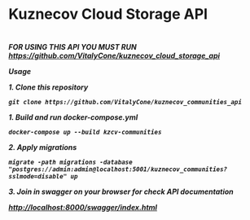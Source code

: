 <h1>Kuznecov Cloud Storage API<h1>
<h5>
<p><b>FOR USING THIS API YOU MUST RUN <b><a href="https://github.com/VitalyCone/kuznecov_cloud_storage_api">https://github.com/VitalyCone/kuznecov_cloud_storage_api</a><p>
</p>Usage</p>
<p>1. Clone this repository</p>
<code>git clone https://github.com/VitalyCone/kuznecov_communities_api</code>
<p></p>
<p>1. Build and run <i>docker-compose.yml</i></p>
<code>docker-compose up --build kzcv-communities</code>
<p></p>
<p>2. Apply migrations</p>
<code>migrate -path migrations -database "postgres://admin:admin@localhost:5001/kuznecov_communities?sslmode=disable" up</code>
<p></p>
<p>3. Join in swagger on your browser for check API documentation</p>
<a href="http://localhost:8000/swagger/index.html">http://localhost:8000/swagger/index.html</a>
</h5>